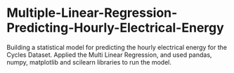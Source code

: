 # Multiple-Linear-Regression-Predicting-Hourly-Electrical-Energy
Building a statistical model for predicting the hourly electrical energy for the Cycles Dataset.
Applied the Multi Linear Regression, and used pandas, numpy, matplotlib and scilearn libraries to run the model.
